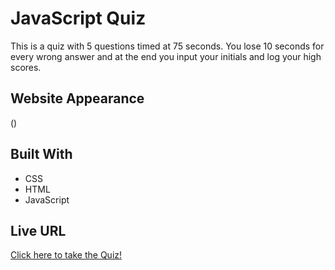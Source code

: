 # JavaScript Quiz
This is a quiz with 5 questions timed at 75 seconds. You lose 10 seconds for every wrong answer and at the end you input your initials and log your high scores.


## Website Appearance
()

## Built With
* CSS
* HTML
* JavaScript

## Live URL
[Click here to take the Quiz!]()
